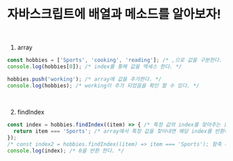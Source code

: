 # 자바스크립트에 배열과 메소드를 알아보자!

<br/>

1. array 
```javascript
const hobbies = ['Sports', 'cooking', 'reading']; /* ,으로 값을 구분한다. */
console.log(hobbies[0]); /* index를 통해 값을 엑세스 한다. */

hobbies.push('working'); /* array에 값을 추가한다. */
console.log(hobbies); /* working이 추가 되었음을 확인 할 수 있다. */
```

<br/>

2. findIndex 
```javascript
const index = hobbies.findIndex((item) => { /* 특정 값의 index를 찾아주는 함수 */
  return item === 'Sports'; /* array에서 특정 값을 찾아내면 해당 index를 반환하고, 아니면 아무것도 하지 않는다. */
});
/* const index2 = hobbies.findIndex((item) => item === 'Sports'); 함축 버전 */
console.log(index); /* 0을 반환 한다. */
```
